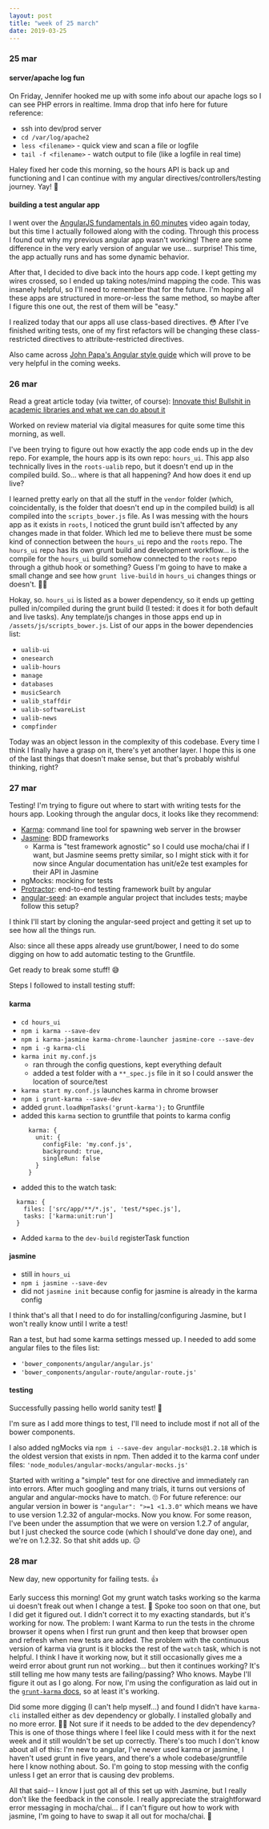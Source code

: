 ```yaml
---
layout: post
title: "week of 25 march"
date: 2019-03-25  
---
```


### 25 mar

#### server/apache log fun

On Friday, Jennifer hooked me up with some info about our apache logs so I can see PHP errors in realtime. Imma drop that info here for future reference:

* ssh into dev/prod server
* `cd /var/log/apache2`
* `less <filename>` - quick view and scan a file or logfile
* `tail -f <filename>` - watch output to file (like a logfile in real time)

Haley fixed her code this morning, so the hours API is back up and functioning and I can continue with my angular directives/controllers/testing journey. Yay! :tada:

#### building a test angular app

I went over the [AngularJS fundamentals in 60 minutes](https://www.youtube.com/watch?v=i9MHigUZKEM) video again today, but this time I actually followed along with the coding. Through this process I found out why my previous angular app wasn't working! There are some difference in the very early version of angular we use... surprise! This time, the app actually runs and has some dynamic behavior. 

After that, I decided to dive back into the hours app code. I kept getting my wires crossed, so I ended up taking notes/mind mapping the code. This was insanely helpful, so I'll need to remember that for the future. I'm hoping all these apps are structured in more-or-less the same method, so maybe after I figure this one out, the rest of them will be "easy." 

I realized today that our apps all use class-based directives. :flushed: After I've finished writing tests, one of my first refactors will be changing these class-restricted directives to attribute-restricted directives. 

Also came across [John Papa's Angular style guide](https://github.com/johnpapa/angular-styleguide/blob/master/a1/README.md) which will prove to be very helpful in the coming weeks.

### 26 mar

Read a great article today (via twitter, of course): [Innovate this! Bullshit in academic libraries and what we can do about it](https://digital.library.ryerson.ca/islandora/object/RULA%3A7113)

Worked on review material via digital measures for quite some time this morning, as well.

I've been trying to figure out how exactly the app code ends up in the dev repo. For example, the hours app is its own repo: `hours_ui`. This app also technically lives in the `roots-ualib` repo, but it doesn't end up in the compiled build. So... where is that all happening? And how does it end up live? 

I learned pretty early on that all the stuff in the `vendor` folder (which, coincidentally, is the folder that doesn't end up in the compiled build) is all compiled into the `scripts_bower.js` file. As I was messing with the hours app as it exists in `roots`, I noticed the grunt build isn't affected by any changes made in that folder. Which led me to believe there must be some kind of connection between the `hours_ui` repo and the `roots` repo. The `hours_ui` repo has its own grunt build and development workflow... is the compile for the `hours_ui` build somehow connected to the `roots` repo through a github hook or something? Guess I'm going to have to make a small change and see how `grunt live-build` in `hours_ui` changes things or doesn't. :woman_shrugging:

Hokay, so. `hours_ui` is listed as a bower dependency, so it ends up getting pulled in/compiled during the grunt build (I tested: it does it for both default and live tasks). Any template/js changes in those apps end up in `/assets/js/scripts_bower.js`. List of our apps in the bower dependencies list: 

* `ualib-ui`
* `onesearch`
* `ualib-hours`
* `manage`
* `databases`
* `musicSearch`
* `ualib_staffdir`
* `ualib-softwareList`
* `ualib-news`
* `compfinder`

Today was an object lesson in the complexity of this codebase. Every time I think I finally have a grasp on it, there's yet another layer. I hope this is one of the last things that doesn't make sense, but that's probably wishful thinking, right?

### 27 mar

Testing! I'm trying to figure out where to start with writing tests for the hours app. Looking through the angular docs, it looks like they recommend:

* [Karma](http://karma-runner.github.io/latest/index.html): command line tool for spawning web server in the browser
* [Jasmine](https://jasmine.github.io/1.3/introduction.html): BDD frameworks
  * Karma is "test framework agnostic" so I could use mocha/chai if I want, but Jasmine seems pretty similar, so I might stick with it for now since Angular documentation has unit/e2e test examples for their API in Jasmine
* ngMocks: mocking for tests
* [Protractor](http://www.protractortest.org/#/): end-to-end testing framework built by angular
* [angular-seed](https://github.com/angular/angular-seed): an example angular project that includes tests; maybe follow this setup?

I think I'll start by cloning the angular-seed project and getting it set up to see how all the things run.

Also: since all these apps already use grunt/bower, I need to do some digging on how to add automatic testing to the Gruntfile. 

Get ready to break some stuff! :sweat_smile:

Steps I followed to install testing stuff:

#### karma

* `cd hours_ui`
* `npm i karma --save-dev`
* `npm i karma-jasmine karma-chrome-launcher jasmine-core --save-dev`
* `npm i -g karma-cli`
* `karma init my.conf.js`
  * ran through the config questions, kept everything default
  * added a test folder with a `**_spec.js` file in it so I could answer the location of source/test
* `karma start my.conf.js` launches karma in chrome browser
* `npm i grunt-karma --save-dev`
* added `grunt.loadNpmTasks('grunt-karma');` to Gruntfile
* added this `karma` section to gruntfile that points to karma config
  ```
    karma: {
      unit: {
        configFile: 'my.conf.js',
        background: true,
        singleRun: false
      }
    }
  ```
* added this to the watch task:
```
  karma: {
    files: ['src/app/**/*.js', 'test/*spec.js'],
    tasks: ['karma:unit:run']
  }
```
* Added `karma` to the `dev-build` registerTask function

#### jasmine

* still in `hours_ui`
* `npm i jasmine --save-dev`
* did not `jasmine init` because config for jasmine is already in the karma config

I think that's all that I need to do for installing/configuring Jasmine, but I won't really know until I write a test!

Ran a test, but had some karma settings messed up. I needed to add some angular files to the files list:
* `'bower_components/angular/angular.js'`
* `'bower_components/angular-route/angular-route.js'`

#### testing

Successfully passing hello world sanity test! :raised_hands:

I'm sure as I add more things to test, I'll need to include most if not all of the bower components.

I also added ngMocks via `npm i --save-dev angular-mocks@1.2.18` which is the oldest version that exists in npm. Then added it to the karma conf under files: `'node_modules/angular-mocks/angular-mocks.js'`

Started with writing a "simple" test for one directive and immediately ran into errors. After much googling and many trials, it turns out versions of angular and angular-mocks have to match. :roll_eyes: For future reference: our angular version in bower is `"angular": ">=1 <1.3.0"` which means we have to use version 1.2.32 of angular-mocks. Now you know. For some reason, I've been under the assumption that we were on version 1.2.7 of angular, but I just checked the source code (which I should've done day one), and we're on 1.2.32. So that shit adds up. :expressionless:

### 28 mar

New day, new opportunity for failing tests. :thumbsup:

Early success this morning! Got my grunt watch tasks working so the karma ui doesn't freak out when I change a test. :tada: Spoke too soon on that one, but I did get it figured out. I didn't correct it to my exacting standards, but it's working for now. The problem: I want Karma to run the tests in the chrome browser it opens when I first run grunt and then keep that browser open and refresh when new tests are added. The problem with the continuous version of karma via grunt is it blocks the rest of the `watch` task, which is not helpful. I think I have it working now, but it still occasionally gives me a weird error about grunt run not working... but then it continues working? It's still telling me how many tests are failing/passing? Who knows. Maybe I'll figure it out as I go along. For now, I'm using the configuration as laid out in the [`grunt-karma` docs](https://github.com/karma-runner/grunt-karma), so at least it's working.

Did some more digging (I can't help myself...) and found I didn't have `karma-cli` installed either as dev dependency or globally. I installed globally and no more error. :woman_facepalming: Not sure if it needs to be added to the dev dependency? This is one of those things where I feel like I could mess with it for the next week and it still wouldn't be set up correctly. There's too much I don't know about all of this: I'm new to angular, I've never used karma or jasmine, I haven't used grunt in five years, and there's a whole codebase/gruntfile here I know nothing about. So. I'm going to stop messing with the config unless I get an error that is causing dev problems.

All that said-- I know I just got all of this set up with Jasmine, but I really don't like the feedback in the console. I really appreciate the straightforward error messaging in mocha/chai... if I can't figure out how to work with jasmine, I'm going to have to swap it all out for mocha/chai. :grimacing:

